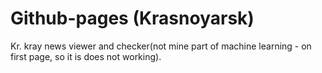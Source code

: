 # Github-pages (Krasnoyarsk)
Kr. kray news viewer and checker(not mine part of machine learning - on first page, so it is does not working).

